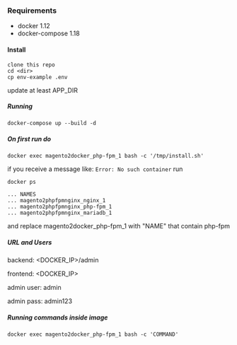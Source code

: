 ### Requirements
 - docker 1.12
 - docker-compose 1.18

#### Install
```
clone this repo
cd <dir>
cp env-example .env
```

update at least APP_DIR

##### Running
```
docker-compose up --build -d
```

##### On first run do
```
docker exec magento2docker_php-fpm_1 bash -c '/tmp/install.sh'
```

if you receive a message like: ` Error: No such container ` run

```
docker ps

... NAMES
... magento2phpfpmnginx_nginx_1
... magento2phpfpmnginx_php-fpm_1
... magento2phpfpmnginx_mariadb_1

```

and replace magento2docker_php-fpm_1 with "NAME" that contain php-fpm

##### URL and Users
backend: <DOCKER_IP>/admin

frontend: <DOCKER_IP>

admin user: admin

admin pass: admin123

##### Running commands inside image

```
docker exec magento2docker_php-fpm_1 bash -c 'COMMAND'
```
